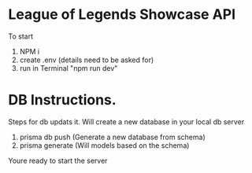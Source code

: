 # League of Legends Showcase API

To start

1. NPM i
2. create .env (details need to be asked for)
3. run in Terminal "npm run dev"

# DB Instructions.

Steps for db updats it. Will create a new database in your local db server

1. prisma db push (Generate a new database from schema)
2. prisma generate (Will models based on the schema)

Youre ready to start the server
